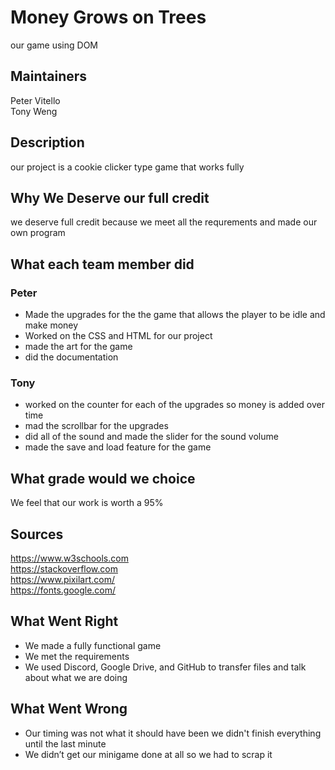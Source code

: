 # Money Grows on Trees
our game using DOM

## Maintainers
Peter Vitello <br />
Tony Weng

## Description
our project is a cookie clicker type game that works fully

## Why We Deserve our full credit 
we deserve full credit because we meet all the requrements and made our own program

## What each team member did 

### Peter
- Made the upgrades for the the game that allows the player to be idle and make money
- Worked on the CSS and HTML for our project 
- made the art for the game 
- did the documentation

### Tony
- worked on the counter for each of the upgrades so money is added over time
- mad the scrollbar for the upgrades 
- did all of the sound and made the slider for the sound volume
- made the save and load feature for the game

## What grade would we choice 
We feel that our work is worth a 95%  

## Sources 
https://www.w3schools.com <br />
https://stackoverflow.com <br /> 
https://www.pixilart.com/ <br />
https://fonts.google.com/


## What Went Right
- We made a fully functional game 
- We met the requirements 
- We used Discord, Google Drive, and GitHub to transfer files and talk about what we are doing


## What Went Wrong
- Our timing was not what it should have been we didn't finish everything until the last minute 
- We didn’t get our minigame done at all so we had to scrap it  


